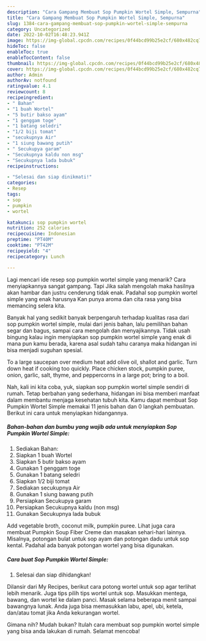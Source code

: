 ```yaml
---
description: "Cara Gampang Membuat Sop Pumpkin Wortel Simple, Sempurna"
title: "Cara Gampang Membuat Sop Pumpkin Wortel Simple, Sempurna"
slug: 1384-cara-gampang-membuat-sop-pumpkin-wortel-simple-sempurna
category: Uncategorized
date: 2022-10-02T16:48:23.941Z
image: https://img-global.cpcdn.com/recipes/0f44bcd99b25e2cf/680x482cq70/sop-pumpkin-wortel-simple-foto-resep-utama.jpg
hideToc: false
enableToc: true
enableTocContent: false
thumbnail: https://img-global.cpcdn.com/recipes/0f44bcd99b25e2cf/680x482cq70/sop-pumpkin-wortel-simple-foto-resep-utama.jpg
cover: https://img-global.cpcdn.com/recipes/0f44bcd99b25e2cf/680x482cq70/sop-pumpkin-wortel-simple-foto-resep-utama.jpg
author: Admin
authorAv: notfound
ratingvalue: 4.1
reviewcount: 8
recipeingredient:
- " Bahan"
- "1 buah Wortel"
- "5 butir bakso ayam"
- "1 genggam toge"
- "1 batang seledri"
- "1/2 biji tomat"
- "secukupnya Air"
- "1 siung bawang putih"
- " Secukupya garam"
- "Secukupnya kaldu non msg"
- "Secukupnya lada bubuk"
recipeinstructions:

- "Selesai dan siap dinikmati!"
categories:
- Resep
tags:
- sop
- pumpkin
- wortel

katakunci: sop pumpkin wortel 
nutrition: 252 calories
recipecuisine: Indonesian
preptime: "PT40M"
cooktime: "PT42M"
recipeyield: "4"
recipecategory: Lunch

---
```



Lagi mencari ide resep sop pumpkin wortel simple yang menarik? Cara menyiapkannya sangat gampang. Tapi Jika salah mengolah maka hasilnya akan hambar dan justru cenderung tidak enak. Padahal sop pumpkin wortel simple yang enak harusnya Kan punya aroma dan cita rasa yang bisa memancing selera kita.


Banyak hal yang sedikit banyak berpengaruh terhadap kualitas rasa dari sop pumpkin wortel simple, mulai dari jenis bahan, lalu pemilihan bahan segar dan bagus, sampai cara mengolah dan menyajikannya. Tidak usah bingung kalau ingin menyiapkan sop pumpkin wortel simple yang enak di mana pun kamu berada, karena asal sudah tahu caranya maka hidangan ini bisa menjadi suguhan spesial.

To a large saucepan over medium heat add olive oil, shallot and garlic. Turn down heat if cooking too quickly. Place chicken stock, pumpkin puree, onion, garlic, salt, thyme, and peppercorns in a large pot; bring to a boil.


Nah, kali ini kita coba, yuk, siapkan sop pumpkin wortel simple sendiri di rumah. Tetap berbahan yang sederhana, hidangan ini bisa memberi manfaat dalam membantu menjaga kesehatan tubuh kita. Kamu dapat membuat Sop Pumpkin Wortel Simple memakai 11 jenis bahan dan 0 langkah pembuatan. Berikut ini cara untuk menyiapkan hidangannya.

<!--inarticleads1-->

##### Bahan-bahan dan bumbu yang wajib ada untuk menyiapkan Sop Pumpkin Wortel Simple:

1. Sediakan  Bahan:
1. Siapkan 1 buah Wortel
1. Siapkan 5 butir bakso ayam
1. Gunakan 1 genggam toge
1. Gunakan 1 batang seledri
1. Siapkan 1/2 biji tomat
1. Sediakan secukupnya Air
1. Gunakan 1 siung bawang putih
1. Persiapkan  Secukupya garam
1. Persiapkan Secukupnya kaldu (non msg)
1. Gunakan Secukupnya lada bubuk


Add vegetable broth, coconut milk, pumpkin puree. Lihat juga cara membuat Pumpkin Soup Fiber Creme dan masakan sehari-hari lainnya. Misalnya, potongan bulat untuk sop ayam dan potongan dadu untuk sop kental. Padahal ada banyak potongan wortel yang bisa digunakan. 

<!--inarticleads2-->

##### Cara buat Sop Pumpkin Wortel Simple:


1. Selesai dan siap dihidangkan!

Dilansir dari My Recipes, berikut cara potong wortel untuk sop agar terlihat lebih menarik. Juga tips pilih tips wortel untuk sop. Masukkan mentega, bawang, dan wortel ke dalam panci. Masak selama beberapa menit sampai bawangnya lunak. Anda juga bisa memasukkan labu, apel, ubi, ketela, dan/atau tomat jika Anda kekurangan wortel. 

Gimana nih? Mudah bukan? Itulah cara membuat sop pumpkin wortel simple yang bisa anda lakukan di rumah. Selamat mencoba!
